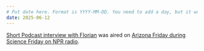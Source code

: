 ```yaml
---
# Put date here. Format is YYYY-MM-DD. You need to add a day, but it won't display.
date: 2025-06-12
---
```

[Short Podcast interview with Florian](https://originals.azpm.org/p/radio-azscience/2025/6/12/225178-building-the-next-generation-of-3-dimensional-imaging/) was aired on [Arizona Friday during Science Friday on NPR radio](https://originals.azpm.org/arizonascience/).
